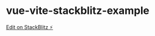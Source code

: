 # vue-vite-stackblitz-example

[Edit on StackBlitz ⚡️](https://stackblitz.com/edit/vitejs-vite-3ng9hc)